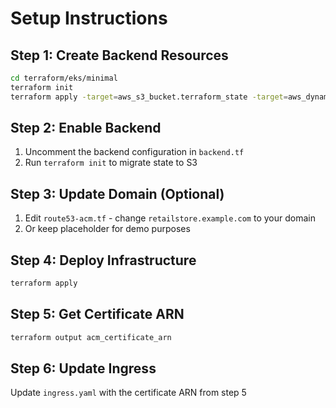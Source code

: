 # Setup Instructions

## Step 1: Create Backend Resources
```bash
cd terraform/eks/minimal
terraform init
terraform apply -target=aws_s3_bucket.terraform_state -target=aws_dynamodb_table.terraform_locks
```

## Step 2: Enable Backend
1. Uncomment the backend configuration in `backend.tf`
2. Run `terraform init` to migrate state to S3

## Step 3: Update Domain (Optional)
1. Edit `route53-acm.tf` - change `retailstore.example.com` to your domain
2. Or keep placeholder for demo purposes

## Step 4: Deploy Infrastructure
```bash
terraform apply
```

## Step 5: Get Certificate ARN
```bash
terraform output acm_certificate_arn
```

## Step 6: Update Ingress
Update `ingress.yaml` with the certificate ARN from step 5